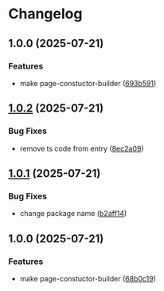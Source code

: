 # Changelog

## 1.0.0 (2025-07-21)


### Features

* make page-constuctor-builder ([693b591](https://github.com/gravity-ui/page-constructor-builder/commit/693b591e97bcfbf013f5e2d23fcb44d01cb13b4c))

## [1.0.2](https://github.com/gravity-ui/page-constructor-builder/compare/v1.0.1...v1.0.2) (2025-07-21)

### Bug Fixes

- remove ts code from entry ([8ec2a09](https://github.com/gravity-ui/page-constructor-builder/commit/8ec2a09f117107394505f079da4b204fc78c512e))

## [1.0.1](https://github.com/gravity-ui/page-constructor-builder/compare/v1.0.0...v1.0.1) (2025-07-21)

### Bug Fixes

- change package name ([b2aff14](https://github.com/gravity-ui/page-constructor-builder/commit/b2aff14f8b0a2b01fe0c01509c3aef5286190e1e))

## 1.0.0 (2025-07-21)

### Features

- make page-constuctor-builder ([68b0c19](https://github.com/gravity-ui/page-constructor-builder/commit/68b0c19923cdbd9ecc7d4ccb23ba692718b4410a))
